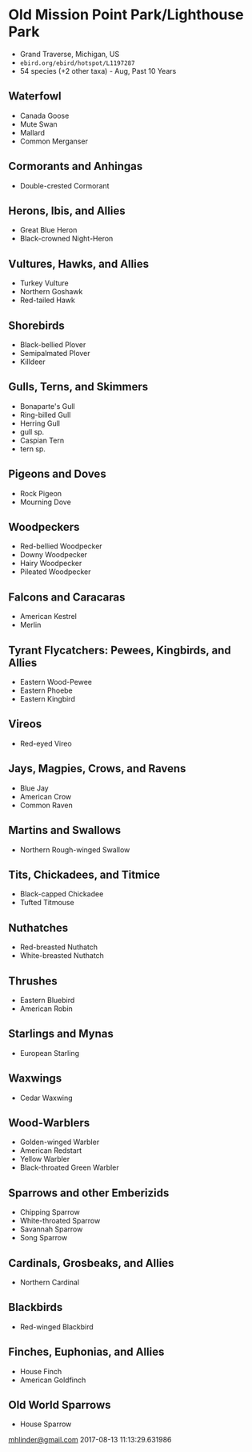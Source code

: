 
# Old Mission Point Park/Lighthouse Park

* Grand Traverse, Michigan, US
* `ebird.org/ebird/hotspot/L1197287`
* 54 species (+2 other taxa) - Aug, Past 10 Years


## Waterfowl

  * Canada Goose
  * Mute Swan
  * Mallard
  * Common Merganser

## Cormorants and Anhingas

  * Double-crested Cormorant

## Herons, Ibis, and Allies

  * Great Blue Heron
  * Black-crowned Night-Heron

## Vultures, Hawks, and Allies

  * Turkey Vulture
  * Northern Goshawk
  * Red-tailed Hawk

## Shorebirds

  * Black-bellied Plover
  * Semipalmated Plover
  * Killdeer

## Gulls, Terns, and Skimmers

  * Bonaparte's Gull
  * Ring-billed Gull
  * Herring Gull
  * gull sp.
  * Caspian Tern
  * tern sp.

## Pigeons and Doves

  * Rock Pigeon
  * Mourning Dove

## Woodpeckers

  * Red-bellied Woodpecker
  * Downy Woodpecker
  * Hairy Woodpecker
  * Pileated Woodpecker

## Falcons and Caracaras

  * American Kestrel
  * Merlin

## Tyrant Flycatchers: Pewees, Kingbirds, and Allies

  * Eastern Wood-Pewee
  * Eastern Phoebe
  * Eastern Kingbird

## Vireos

  * Red-eyed Vireo

## Jays, Magpies, Crows, and Ravens

  * Blue Jay
  * American Crow
  * Common Raven

## Martins and Swallows

  * Northern Rough-winged Swallow

## Tits, Chickadees, and Titmice

  * Black-capped Chickadee
  * Tufted Titmouse

## Nuthatches

  * Red-breasted Nuthatch
  * White-breasted Nuthatch

## Thrushes

  * Eastern Bluebird
  * American Robin

## Starlings and Mynas

  * European Starling

## Waxwings

  * Cedar Waxwing

## Wood-Warblers

  * Golden-winged Warbler
  * American Redstart
  * Yellow Warbler
  * Black-throated Green Warbler

## Sparrows and other Emberizids

  * Chipping Sparrow
  * White-throated Sparrow
  * Savannah Sparrow
  * Song Sparrow

## Cardinals, Grosbeaks, and Allies

  * Northern Cardinal

## Blackbirds

  * Red-winged Blackbird

## Finches, Euphonias, and Allies

  * House Finch
  * American Goldfinch

## Old World Sparrows

  * House Sparrow

mhlinder@gmail.com 
2017-08-13 11:13:29.631986

